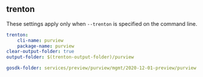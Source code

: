 
## trenton

These settings apply only when `--trenton` is specified on the command line.

``` yaml $(trenton)
trenton:
    cli-name: purview
    package-name: purview
clear-output-folder: true
output-folder: $(trenton-output-folder)/purview
```

``` yaml $(tag) == 'package-2020-12-01-preview' && $(trenton)
gosdk-folder: services/preview/purview/mgmt/2020-12-01-preview/purview
```
